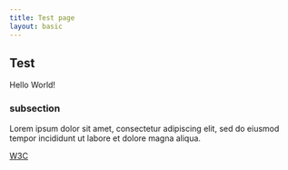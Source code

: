 ```yaml
---
title: Test page
layout: basic
---
```


## Test

Hello World!


### subsection

Lorem ipsum dolor sit amet, consectetur adipiscing elit, sed do eiusmod tempor incididunt ut labore et dolore magna aliqua.

[W3C](https://www.w3.org/)

